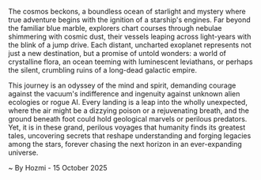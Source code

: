 
The cosmos beckons, a boundless ocean of starlight and mystery where true adventure begins with the ignition of a starship's engines. Far beyond the familiar blue marble, explorers chart courses through nebulae shimmering with cosmic dust, their vessels leaping across light-years with the blink of a jump drive. Each distant, uncharted exoplanet represents not just a new destination, but a promise of untold wonders: a world of crystalline flora, an ocean teeming with luminescent leviathans, or perhaps the silent, crumbling ruins of a long-dead galactic empire.

This journey is an odyssey of the mind and spirit, demanding courage against the vacuum's indifference and ingenuity against unknown alien ecologies or rogue AI. Every landing is a leap into the wholly unexpected, where the air might be a dizzying poison or a rejuvenating breath, and the ground beneath foot could hold geological marvels or perilous predators. Yet, it is in these grand, perilous voyages that humanity finds its greatest tales, uncovering secrets that reshape understanding and forging legacies among the stars, forever chasing the next horizon in an ever-expanding universe.

~ By Hozmi - 15 October 2025
